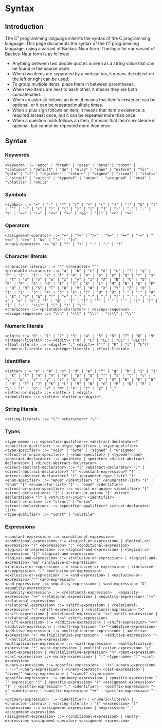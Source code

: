 # Syntax
## Introduction
The C² programming language inherits the syntax of the C programming language. This page documents the syntax of the C² programming language, using a variant of Backus-Naur form.
The logic for our variant of Backus-Naur form is as follows:
* Anything between two double quotes is seen as a string value that can be found in the source code.
* When two items are separated by a vertical bar, it means the object on the left or right can be used.
* To group multiple items, place them in between parentheses.
* When two items are next to each other, it means they are both concatenated.
* When an asterisk follows an item, it means that item's existence can be optional, or it can be repeated multiple times.
* When a plus sign follows an item, it means that item's existence is required at least once, but it can be repeated more than once.
* When a question mark follows an item, it means that item's existence is optional, but cannot be repeated more than once.
## Syntax
### Keywords
```bnf
<keyword> ::= "auto" | "break" | "case" | "byte" | "const" | "continue" | "default" | "do" | "else" | "enum" | "extern" | "for" | "goto" | "if" | "register" | "return" | "signed" | "sizeof" | "static" | "struct" | "switch" | "typedef" | "union" | "unsigned" | "void" | "volatile" | "while"
```
### Symbols
```bnf
<symbol> ::= "+" | "-" | "*" | "/" | "=" | "<" | ">" | "!" | "&" | "|" | "^" | "~" | "(" | ")" | "{" | "}" | "[" | "]" | ";" | "," | "." | "%" | "==" | "!=" | "<=" | ">=" | "&&" | "||" | "<<" | ">>"
```
### Operators
```bnf
<assignment-operator> ::= "=" | "*=" | "/=" | "%=" | "+=" | "-=" | "<<=" | ">>=" | "&=" | "^=" | "|="
<unary-operator> ::= "&" | "*" | "+" | "-" | "~" | "!"
```
### Character literals
```bnf
<character-literal> ::= "'" <character> "'"
<printable-character> ::= "a" | "b" | "c" | "d" | "e" | "f" | "g" | "h" | "i" | "j" | "k" | "l" | "m" | "n" | "o" | "p" | "q" | "r" | "s" | "t" | "u" | "v" | "w" | "x" | "y" | "z" | "A" | "B" | "C" | "D" | "E" | "F" | "G" | "H" | "I" | "J" | "K" | "L" | "M" | "N" | "O" | "P" | "Q" | "R" | "S" | "T" | "U" | "V" | "W" | "X" | "Y" | "Z" | "0" | "1" | "2" | "3" | "4" | "5" | "6" | "7" | "8" | "9" | " " | "!" | "#" | "$" | "%" | "&" | "*" | "+" | "," | "-" | "." | "/" | ":" | ";" | "<" | "=" | ">" | "?" | "@" | "[" | "]" | "^" | "_" | "`" | "{" | "|" | "}" | "~" | "\\\"" | "(" | ")" | "\""
<character> ::= <printable-character> | <escape-sequence>
<escape-sequence> ::= "\\n" | "\\t" | "\\r" | "\\\\" | "\\'"
```
### Numeric literals
```bnf
<digit> ::= "0" | "1" | "2" | "3" | "4" | "5" | "6" | "7" | "8" | "9"
<integer-literal> ::= <digit>+ ("U" | "L" | "LL" | "UL" | "ULL")*
<float-literal> ::= <digit>+ "." <digit>+ ("f" | "F" | "l" | "L")*
<numeric-literal> ::= <integer-literal> | <float-literal>
```
### Identifiers
```bnf
<letter> ::= "a" | "b" | "c" | "d" | "e" | "f" | "g" | "h" | "i" | "j" | "k" | "l" | "m" | "n" | "o" | "p" | "q" | "r" | "s" | "t" | "u" | "v" | "w" | "x" | "y" | "z" | "A" | "B" | "C" | "D" | "E" | "F" | "G" | "H" | "I" | "J" | "K" | "L" | "M" | "N" | "O" | "P" | "Q" | "R" | "S" | "T" | "U" | "V" | "W" | "X" | "Y" | "Z" | "_"
<letter-or-digit> ::= <letter> | <digit>
<identifier> ::= <letter> <letter-or-digit>*
```
### String literals
```bnf
<string-literal> ::= "\"" <character>* "\""
```
### Types
```bnf
<type-name> ::= <specifier-qualifier>+ <abstract-declarator>?
<specifier-qualifier> ::= <type-specifier> | <type-qualifier>
<type-specifier> ::= "void" | "byte" | "signed" | "unsigned" | <struct-or-union-specifier> | <enum-specifier> | <typedef-name>
<abstract-declarator> ::= <pointer> | <pointer> <direct-abstract-declarator> | <direct-abstract-declarator>
<direct-abstract-declarator> ::= "(" <abstract-declarator> ")" | <direct-abstract-declarator>? "[" <constant-expression>? "]" | <direct-abstract-declarator>? "(" <parameter-type-list>? ")"
<enum-specifier> ::= "enum" <identifier> "{" <enumerator-list> "}" | "enum" "{" <enumerator-list> "}" | "enum" <identifier>
<struct-or-union-specifier> ::= <struct-or-union> <identifier> "{" <struct-declaration>+ "}" | <struct-or-union> "{" <struct-declaration>+ "}" | <struct-or-union> <identifier>
<struct-or-union> ::= "struct" | "union"
<struct-declaration> ::= <specifier-qualifier>* <struct-declarator-list>
<type-qualifier> ::= "const" | "volatile"
```
### Expressions
```bnf
<constant-expression> ::= <conditional-expression>
<conditional-expression> ::= <logical-or-expression> | <logical-or-expression> "?" <expression> ":" <conditional-expression>
<logical-or-expression> ::= <logical-and-expression> | <logical-or-expression> "||" <logical-and-expression>
<logical-and-expression> ::= <inclusive-or-expression> | <logical-and-expression> "&&" <inclusive-or-expression>
<inclusive-or-expression> ::= <exclusive-or-expression> | <inclusive-or-expression> "|" <exclusive-or-expression>
<exclusive-or-expression> ::= <and-expression> | <exclusive-or-expression> "^" <and-expression>
<and-expression> ::= <equality-expression> | <and-expression> "&" <equality-expression>
<equality-expression> ::= <relational-expression> | <equality-expression> "==" <relational-expression> | <equality-expression> "!=" <relational-expression>
<relational-expression> ::= <shift-expression> | <relational-expression> "<" <shift-expression> | <relational-expression> ">" <shift-expression> | <relational-expression> "<=" <shift-expression> | <relational-expression> ">=" <shift-expression>
<shift-expression> ::= <additive-expression> | <shift-expression> "<<" <additive-expression> | <shift-expression> ">>" <additive-expression>
<additive-expression> ::= <multiplicative-expression> | <additive-expression> "+" <multiplicative-expression> | <additive-expression> "-" <multiplicative-expression>
<multiplicative-expression> ::= <cast-expression> | <multiplicative-expression> "*" <cast-expression> | <multiplicative-expression> "/" <cast-expression> | <multiplicative-expression> "%" <cast-expression>
<cast-expression> ::= <unary-expression> | "(" <type-name> ")" <cast-expression>
<unary-expression> ::= <postfix-expression> | "++" <unary-expression> | "--" <unary-expression> | <unary-operator> <cast-expression> | "sizeof" <unary-expression> | "sizeof" <type-name>
<postfix-expression> ::= <primary-expression> | <postfix-expression> "[" expression "]" | <postfix-expression> "(" <assignment-expression>* ")" | <postfix-expression> "." <identifier> | <postfix-expression> "->" <identifier> | <postfix-expression> "++" | <postfix-expression> "--"
<primary-expression> ::= <identifier> | <numeric-literal> | <character-literal> | <string-literal> | "(" <expression> ")"
<expression> ::= <assignment-expression> | <expression> "," <assignment-expression>
<assignment-expression> ::= <conditional-expression> | <unary-expression> <assignment-operator> <assignment-expression>
```